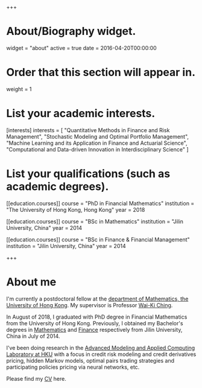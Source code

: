 +++
# About/Biography widget.
widget = "about"
active = true
date = 2016-04-20T00:00:00

# Order that this section will appear in.
weight = 1

# List your academic interests.
[interests]
  interests = [
    "Quantitative Methods in Finance and Risk Management",
    "Stochastic Modeling and Optimal Portfolio Management",
    "Machine Learning and its Application in Finance and Actuarial Science",
    "Computational and Data-driven Innovation in Interdisciplinary Science"
  ]

# List your qualifications (such as academic degrees).
[[education.courses]]
  course = "PhD in Financial Mathematics"
  institution = "The University of Hong Kong, Hong Kong"
  year = 2018

[[education.courses]]
  course = "BSc in Mathematics"
  institution = "Jilin University, China"
  year = 2014

[[education.courses]]
  course = "BSc in Finance & Financial Management"
  institution = "Jilin University, China"
  year = 2014
 
+++

# About me

I'm currently a postdoctoral fellow at the [department of Mathematics, the University of Hong Kong](http://www.math.hku.hk). My supervisor is Professor [Wai-Ki Ching](http://hkumath.hku.hk/~wkc/). 

In August of 2018, I graduated with PhD degree in Financial Mathematics from the University of Hong Kong. Previously, I obtained my Bachelor's degrees in [Mathematics](http://math.jlu.edu.cn/index.htm) and [Finance](http://jjxy.jlu.edu.cn/english/Faculty/Dept_of_Finance.htm) respectively from Jilin University, China in July of 2014. 

I've been doing research in the [Advanced Modeling and Applied Computing Laboratory at HKU](http://hkumath.hku.hk/~wkc/amacl.htm) with a focus in credit risk modeling and credit derivatives pricing, hidden Markov models, optimal pairs trading strategies and participating policies pricing via neural networks, etc.

Please find my [CV](files/cv.pdf) here.

